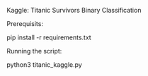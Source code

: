 Kaggle: Titanic Survivors Binary Classification

Prerequisits:

pip install -r requirements.txt

Running the script:

python3 titanic_kaggle.py 

